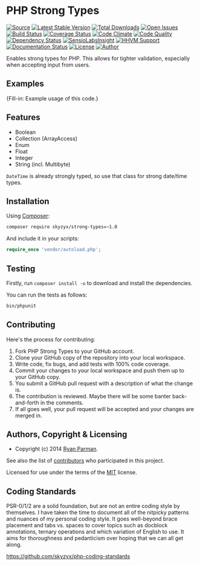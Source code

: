 # PHP Strong Types

[![Source](http://img.shields.io/badge/source-skyzyx/strong-types-blue.svg?style=flat-square)](https://github.com/skyzyx/strong–types)
[![Latest Stable Version](http://img.shields.io/packagist/v/skyzyx/strong-types.svg?style=flat-square)](https://packagist.org/packages/skyzyx/strong-types)
[![Total Downloads](http://img.shields.io/packagist/dt/skyzyx/strong-types.svg?style=flat-square)](https://packagist.org/packages/skyzyx/strong-types)
[![Open Issues](http://img.shields.io/github/issues/skyzyx/php-strong-types.svg?style=flat-square)](https://github.com/skyzyx/php-strong-types/issues)
[![Build Status](http://img.shields.io/travis/skyzyx/strong-types/master.svg?style=flat-square)](https://travis-ci.org/skyzyx/strong-types)
[![Coverage Status](http://img.shields.io/coveralls/skyzyx/strong-types/master.svg?style=flat-square)](https://coveralls.io/r/skyzyx/php-strong-types?branch=master)
[![Code Climate](http://img.shields.io/codeclimate/github/skyzyx/strong-types.svg?style=flat-square)](https://codeclimate.com/github/skyzyx/php-strong-types)
[![Code Quality](http://img.shields.io/scrutinizer/g/skyzyx/strong-types.svg?style=flat-square)](https://scrutinizer-ci.com/g/skyzyx/php-strong-types/)
[![Dependency Status](https://www.versioneye.com/user/projects/546b0069950825193d0000ec/badge.svg?style=flat-square)](https://www.versioneye.com/user/projects/546b0069950825193d0000ec)
[![SensioLabsInsight](https://insight.sensiolabs.com/projects/975b0606-a624-4e1f-b3c0-385a1f06e66f/mini.png)](https://insight.sensiolabs.com/projects/975b0606-a624-4e1f-b3c0-385a1f06e66f)
[![HHVM Support](http://img.shields.io/hhvm/skyzyx/strong-types.svg?style=flat-square)](https://hhvm.com)
[![Documentation Status](https://readthedocs.org/projects/skyzyx-strong-types/badge/?version=master&style=flat-square)](https://readthedocs.org/projects/shared-utilities/?badge=master)
[![License](http://img.shields.io/packagist/l/skyzyx/strong-types-blue.svg?style=flat-square)](https://packagist.org/packages/skyzyx/strong-types)
[![Author](http://img.shields.io/badge/author-@skyzyx-blue.svg?style=flat-square)](https://twitter.com/skyzyx)

Enables strong types for PHP. This allows for tighter validation, especially when accepting input from users.


## Examples

{Fill-in: Example usage of this code.}


## Features

* Boolean
* Collection (ArrayAccess)
* Enum
* Float
* Integer
* String (incl. Multibyte)

`DateTime` is already strongly typed, so use that class for strong date/time types.


## Installation

Using [Composer]:
```bash
composer require skyzyx/strong-types=~1.0
```

And include it in your scripts:

```php
require_once 'vendor/autoload.php';
```


## Testing

Firstly, run `composer install -o` to download and install the dependencies.

You can run the tests as follows:
```bash
bin/phpunit
```


## Contributing
Here's the process for contributing:

1. Fork PHP Strong Types to your GitHub account.
2. Clone your GitHub copy of the repository into your local workspace.
3. Write code, fix bugs, and add tests with 100% code coverage.
4. Commit your changes to your local workspace and push them up to your GitHub copy.
5. You submit a GitHub pull request with a description of what the change is.
6. The contribution is reviewed. Maybe there will be some banter back-and-forth in the comments.
7. If all goes well, your pull request will be accepted and your changes are merged in.


## Authors, Copyright & Licensing

* Copyright (c) 2014 [Ryan Parman](http://ryanparman.com).

See also the list of [contributors](/skyzyx/strong-types/contributors) who participated in this project.

Licensed for use under the terms of the [MIT] license.

  [PHP]: http://php.net
  [Composer]: https://getcomposer.org
  [MIT]: http://www.opensource.org/licenses/mit-license.php
  [Apache 2.0]: http://opensource.org/licenses/Apache-2.0


## Coding Standards

PSR-0/1/2 are a solid foundation, but are not an entire coding style by themselves. I have taken the time to document
all of the nitpicky patterns and nuances of my personal coding style. It goes well-beyond brace placement and tabs vs.
spaces to cover topics such as docblock annotations, ternary operations and which variation of English to use. It aims
for thoroughness and pedanticism over hoping that we can all get along.

<https://github.com/skyzyx/php-coding-standards>

  [PHP]: http://php.net
  [Composer]: https://getcomposer.org
  [MIT]: http://www.opensource.org/licenses/mit-license.php
  [Apache 2.0]: http://opensource.org/licenses/Apache-2.0
